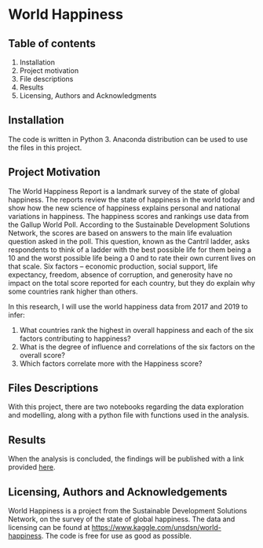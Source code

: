 # World Happiness

## Table of contents

1. Installation
2. Project motivation
3. File descriptions
4. Results
5. Licensing, Authors and Acknowledgments

## Installation
The code is written in Python 3. Anaconda distribution can be used to use the files in this project.

## Project Motivation
The World Happiness Report is a landmark survey of the state of global happiness. The reports review the state of happiness in the world today and show how the new science of happiness explains personal and national variations in happiness. The happiness scores and rankings use data from the Gallup World Poll. According to the Sustainable Development Solutions Network, the scores are based on answers to the main life evaluation question asked in the poll. This question, known as the Cantril ladder, asks respondents to think of a ladder with the best possible life for them being a 10 and the worst possible life being a 0 and to rate their own current lives on that scale. Six factors – economic production, social support, life expectancy, freedom, absence of corruption, and generosity have no impact on the total score reported for each country, but they do explain why some countries rank higher than others.

In this research, I will use the world happiness data from 2017 and 2019 to infer:

1. What countries rank the highest in overall happiness and each of the six factors contributing to happiness?
2. What is the degree of influence and correlations of the six factors on the overall score?
3. Which factors correlate more with the Happiness score?

## Files Descriptions
With this project, there are two notebooks regarding the data exploration and modelling, along with a python file with functions used in the analysis.

## Results
When the analysis is concluded, the findings will be published with a link provided [here](https://medium.com/@joanamlmsantos/how-happy-are-you-in-the-world-today-4381c09e2b?sk=31debd56d8138f4defd641b98d421e38).

## Licensing, Authors and Acknowledgements
World Happiness is a project from the Sustainable Development Solutions Network, on the survey of the state of global happiness. The data and licensing can be found at https://www.kaggle.com/unsdsn/world-happiness. The code is free for use as good as possible.

